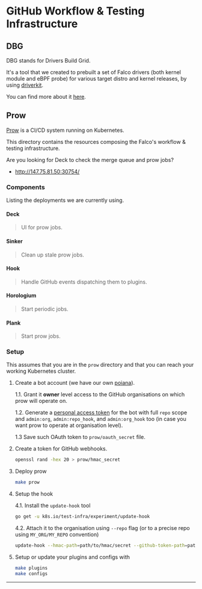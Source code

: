 # GitHub Workflow & Testing Infrastructure

## DBG

DBG stands for Drivers Build Grid.

It's a tool that we created to prebuilt a set of Falco drivers (both kernel module and eBPF probe) for various target distro and kernel releases, by using [driverkit](https://github.com/falcosecurity/driverkit).

You can find more about it [here](/driverkit).

## Prow

[Prow](https://github.com/kubernetes/test-infra/tree/master/prow) is a CI/CD system running on Kubernetes.

This directory contains the resources composing the Falco's workflow & testing infrastructure.

Are you looking for Deck to check the merge queue and prow jobs?

- http://147.75.81.50:30754/

### Components

Listing the deployments we are currently using.

#### Deck

> UI for prow jobs.

#### Sinker

> Clean up stale prow jobs.

#### Hook

> Handle GitHub events dispatching them to plugins.

#### Horologium

> Start periodic jobs.

#### Plank

> Start prow jobs.

### Setup

This assumes that you are in the `prow` directory and that you can reach your working Kubernetes cluster.

1. Create a bot account (we have our own [poiana](https://github.com/poiana)).

    1.1. Grant it **owner** level access to the GitHub organisations on which prow will operate on.

    1.2. Generate a [personal access token](https://github.com/settings/tokens) for the bot with full `repo` scope and `admin:org`, `admin:repo_hook`, and `admin:org_hook` too (in case you want prow to operate at organisation level).

    1.3 Save such OAuth token to `prow/oauth_secret` file.

2. Create a token for GitHub webhooks.

    ```bash
    openssl rand -hex 20 > prow/hmac_secret
    ```

3. Deploy prow

    ```bash
    make prow
    ```

4. Setup the hook

    4.1. Install the `update-hook` tool

    ```bash
	go get -u k8s.io/test-infra/experiment/update-hook
    ```

    4.2. Attach it to the organisation using `--repo` flag (or to a precise repo using `MY_ORG/MY_REPO` convention)

    ```bash
	update-hook --hmac-path=path/to/hmac/secret --github-token-path=path/to/oauth/secret --hook-url http://an.ip.addr.ess/hook --repo MY_ORG --confirm=true
    ```

5. Setup or update your plugins and configs with

   ```bash
   make plugins
   make configs
   ```

---
